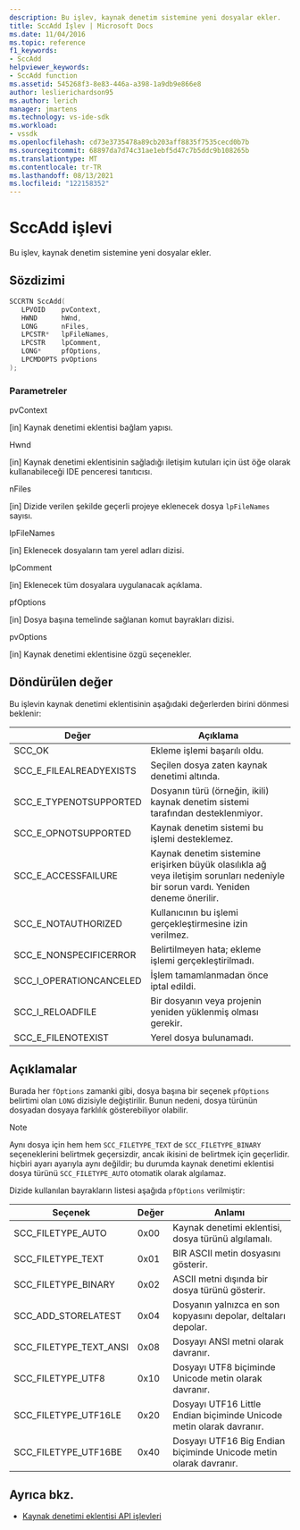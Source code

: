 ```yaml
---
description: Bu işlev, kaynak denetim sistemine yeni dosyalar ekler.
title: SccAdd İşlev | Microsoft Docs
ms.date: 11/04/2016
ms.topic: reference
f1_keywords:
- SccAdd
helpviewer_keywords:
- SccAdd function
ms.assetid: 545268f3-8e83-446a-a398-1a9db9e866e8
author: leslierichardson95
ms.author: lerich
manager: jmartens
ms.technology: vs-ide-sdk
ms.workload:
- vssdk
ms.openlocfilehash: cd73e3735478a89cb203aff8835f7535cecd0b7b
ms.sourcegitcommit: 68897da7d74c31ae1ebf5d47c7b5ddc9b108265b
ms.translationtype: MT
ms.contentlocale: tr-TR
ms.lasthandoff: 08/13/2021
ms.locfileid: "122158352"
---
```

# <a name="sccadd-function"></a>SccAdd işlevi
Bu işlev, kaynak denetim sistemine yeni dosyalar ekler.

## <a name="syntax"></a>Sözdizimi

```cpp
SCCRTN SccAdd(
   LPVOID    pvContext,
   HWND      hWnd,
   LONG      nFiles,
   LPCSTR*   lpFileNames,
   LPCSTR    lpComment,
   LONG*     pfOptions,
   LPCMDOPTS pvOptions
);
```

### <a name="parameters"></a>Parametreler
 pvContext

[in] Kaynak denetimi eklentisi bağlam yapısı.

 Hwnd

[in] Kaynak denetimi eklentisinin sağladığı iletişim kutuları için üst öğe olarak kullanabileceği IDE penceresi tanıtıcısı.

 nFiles

[in] Dizide verilen şekilde geçerli projeye eklenecek dosya `lpFileNames` sayısı.

 lpFileNames

[in] Eklenecek dosyaların tam yerel adları dizisi.

 lpComment

[in] Eklenecek tüm dosyalara uygulanacak açıklama.

 pfOptions

[in] Dosya başına temelinde sağlanan komut bayrakları dizisi.

 pvOptions

[in] Kaynak denetimi eklentisine özgü seçenekler.

## <a name="return-value"></a>Döndürülen değer
 Bu işlevin kaynak denetimi eklentisinin aşağıdaki değerlerden birini dönmesi beklenir:

|Değer|Açıklama|
|-----------|-----------------|
|SCC_OK|Ekleme işlemi başarılı oldu.|
|SCC_E_FILEALREADYEXISTS|Seçilen dosya zaten kaynak denetimi altında.|
|SCC_E_TYPENOTSUPPORTED|Dosyanın türü (örneğin, ikili) kaynak denetim sistemi tarafından desteklenmiyor.|
|SCC_E_OPNOTSUPPORTED|Kaynak denetim sistemi bu işlemi desteklemez.|
|SCC_E_ACCESSFAILURE|Kaynak denetim sistemine erişirken büyük olasılıkla ağ veya iletişim sorunları nedeniyle bir sorun vardı. Yeniden deneme önerilir.|
|SCC_E_NOTAUTHORIZED|Kullanıcının bu işlemi gerçekleştirmesine izin verilmez.|
|SCC_E_NONSPECIFICERROR|Belirtilmeyen hata; ekleme işlemi gerçekleştirilmadı.|
|SCC_I_OPERATIONCANCELED|İşlem tamamlanmadan önce iptal edildi.|
|SCC_I_RELOADFILE|Bir dosyanın veya projenin yeniden yüklenmiş olması gerekir.|
|SCC_E_FILENOTEXIST|Yerel dosya bulunamadı.|

## <a name="remarks"></a>Açıklamalar
 Burada her `fOptions` zamanki gibi, dosya başına bir seçenek `pfOptions` belirtimi olan `LONG` dizisiyle değiştirilir. Bunun nedeni, dosya türünün dosyadan dosyaya farklılık gösterebiliyor olabilir.

> [!NOTE]
> Aynı dosya için hem hem `SCC_FILETYPE_TEXT` de `SCC_FILETYPE_BINARY` seçeneklerini belirtmek geçersizdir, ancak ikisini de belirtmek için geçerlidir. hiçbiri ayarı ayarıyla aynı değildir; bu durumda kaynak denetimi eklentisi dosya türünü `SCC_FILETYPE_AUTO` otomatik olarak algılamaz.

 Dizide kullanılan bayrakların listesi aşağıda `pfOptions` verilmiştir:

|Seçenek|Değer|Anlamı|
|------------|-----------|-------------|
|SCC_FILETYPE_AUTO|0x00|Kaynak denetimi eklentisi, dosya türünü algılamalı.|
|SCC_FILETYPE_TEXT|0x01|BIR ASCII metin dosyasını gösterir.|
|SCC_FILETYPE_BINARY|0x02|ASCII metni dışında bir dosya türünü gösterir.|
|SCC_ADD_STORELATEST|0x04|Dosyanın yalnızca en son kopyasını depolar, deltaları depolar.|
|SCC_FILETYPE_TEXT_ANSI|0x08|Dosyayı ANSI metni olarak davranır.|
|SCC_FILETYPE_UTF8|0x10|Dosyayı UTF8 biçiminde Unicode metin olarak davranır.|
|SCC_FILETYPE_UTF16LE|0x20|Dosyayı UTF16 Little Endian biçiminde Unicode metin olarak davranır.|
|SCC_FILETYPE_UTF16BE|0x40|Dosyayı UTF16 Big Endian biçiminde Unicode metin olarak davranır.|

## <a name="see-also"></a>Ayrıca bkz.
- [Kaynak denetimi eklentisi API işlevleri](../extensibility/source-control-plug-in-api-functions.md)
